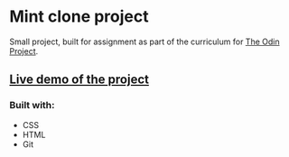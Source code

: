 # Mint clone project

Small project, built for assignment as part of the curriculum for [The Odin Project](https://www.theodinproject.com/).

## [Live demo of the project](https://sebapkfd.github.io/mint-clone/)

### Built with: 
* CSS
* HTML
* Git

